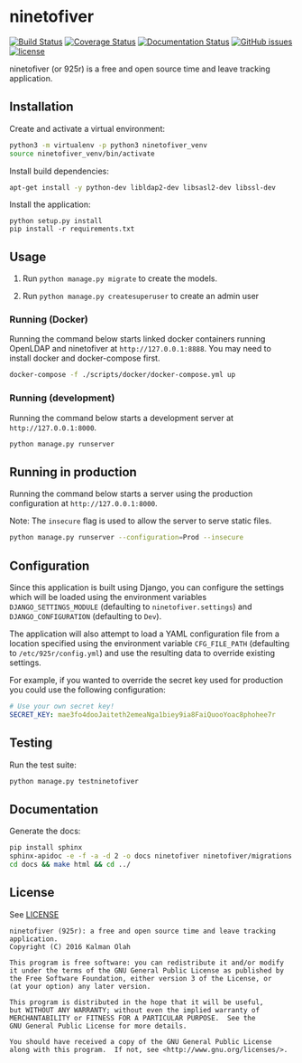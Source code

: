 ninetofiver
===========

[![Build Status](https://travis-ci.org/kalmanolah/925r.svg?branch=master)](https://travis-ci.org/kalmanolah/925r)
[![Coverage Status](https://coveralls.io/repos/github/kalmanolah/925r/badge.svg?branch=master)](https://coveralls.io/github/kalmanolah/925r?branch=master)
[![Documentation Status](https://readthedocs.org/projects/925r/badge/?version=latest)](http://925r.readthedocs.io/en/latest/?badge=latest)
[![GitHub issues](https://img.shields.io/github/issues/kalmanolah/925r.svg)](https://shields.io)
[![license](https://img.shields.io/github/license/kalmanolah/925r.svg)](https://shields.io)

ninetofiver (or 925r) is a free and open source time and leave tracking application.

## Installation

Create and activate a virtual environment:

```bash
python3 -m virtualenv -p python3 ninetofiver_venv
source ninetofiver_venv/bin/activate
```

Install build dependencies:

```bash
apt-get install -y python-dev libldap2-dev libsasl2-dev libssl-dev
```

Install the application:

```
python setup.py install
pip install -r requirements.txt
```

## Usage

1. Run `python manage.py migrate` to create the models.

2. Run `python manage.py createsuperuser` to create an admin user

### Running (Docker)

Running the command below starts linked docker containers
running OpenLDAP and ninetofiver at `http://127.0.0.1:8888`.
You may need to install docker and docker-compose first.

```bash
docker-compose -f ./scripts/docker/docker-compose.yml up
```

### Running (development)

Running the command below starts a development server at
`http://127.0.0.1:8000`.

```bash
python manage.py runserver
```

## Running in production

Running the command below starts a server using the production configuration
at `http://127.0.0.1:8000`.

Note: The `insecure` flag is used to allow the server to serve static files.

```bash
python manage.py runserver --configuration=Prod --insecure
```

## Configuration

Since this application is built using Django, you can configure the settings
which will be loaded using the environment variables `DJANGO_SETTINGS_MODULE`
(defaulting to `ninetofiver.settings`) and `DJANGO_CONFIGURATION` (defaulting
to `Dev`).

The application will also attempt to load a YAML configuration file from a
location specified using the environment variable `CFG_FILE_PATH` (defaulting
to `/etc/925r/config.yml`) and use the resulting data to override existing
settings.

For example, if you wanted to override the secret key used for production you
could use the following configuration:

```yaml
# Use your own secret key!
SECRET_KEY: mae3fo4dooJaiteth2emeaNga1biey9ia8FaiQuooYoac8phohee7r
```

## Testing

Run the test suite:

```bash
python manage.py testninetofiver
```

## Documentation

Generate the docs:

```bash
pip install sphinx
sphinx-apidoc -e -f -a -d 2 -o docs ninetofiver ninetofiver/migrations
cd docs && make html && cd ../
```

## License

See [LICENSE](LICENSE)

```
ninetofiver (925r): a free and open source time and leave tracking application.
Copyright (C) 2016 Kalman Olah

This program is free software: you can redistribute it and/or modify
it under the terms of the GNU General Public License as published by
the Free Software Foundation, either version 3 of the License, or
(at your option) any later version.

This program is distributed in the hope that it will be useful,
but WITHOUT ANY WARRANTY; without even the implied warranty of
MERCHANTABILITY or FITNESS FOR A PARTICULAR PURPOSE.  See the
GNU General Public License for more details.

You should have received a copy of the GNU General Public License
along with this program.  If not, see <http://www.gnu.org/licenses/>.
```
